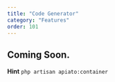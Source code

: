 ```yaml
---
title: "Code Generator"
category: "Features"
order: 101
---
```




## Coming Soon.

**Hint** `php artisan apiato:container`